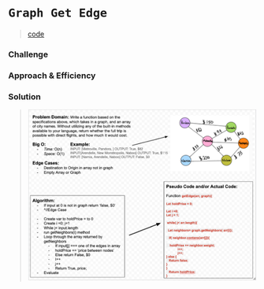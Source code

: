 # `Graph Get Edge`
> [code](graph-get-edge.test.js)
### Challenge

### Approach & Efficiency

### Solution
> ![White board](../../whiteboards/graph-get-edge.png)